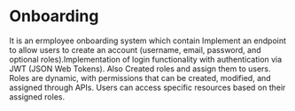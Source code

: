 # Onboarding 
It is an ermployee onboarding system which contain Implement an endpoint to allow users to create an account (username, email, password, and optional roles).Implementation of login functionality with authentication via JWT (JSON Web Tokens).
Also Created roles and assign them to users. Roles are dynamic, with permissions that can be created, modified, and assigned through APIs.
Users can access specific resources based on their assigned roles.

